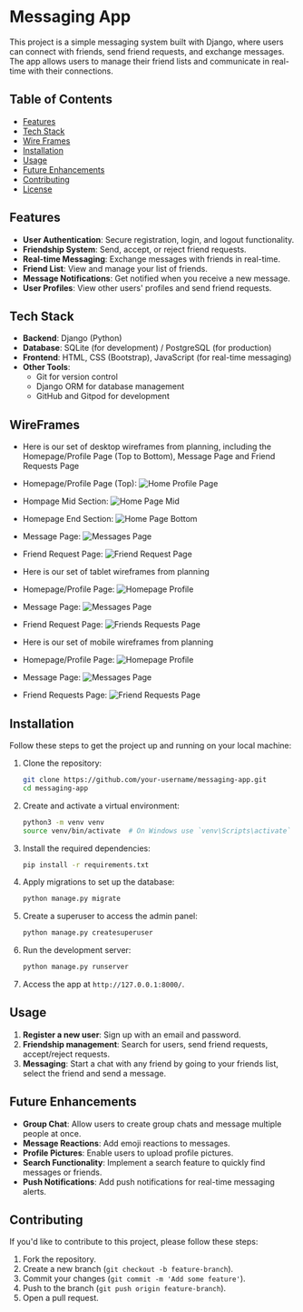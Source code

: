 # Messaging App

This project is a simple messaging system built with Django, where users can connect with friends, send friend requests, and exchange messages. The app allows users to manage their friend lists and communicate in real-time with their connections.

## Table of Contents

- [Features](#features)
- [Tech Stack](#tech-stack)
- [Wire Frames](#wireframes)
- [Installation](#installation)
- [Usage](#usage)
- [Future Enhancements](#future-enhancements)
- [Contributing](#contributing)
- [License](#license)

## Features

- **User Authentication**: Secure registration, login, and logout functionality.
- **Friendship System**: Send, accept, or reject friend requests.
- **Real-time Messaging**: Exchange messages with friends in real-time.
- **Friend List**: View and manage your list of friends.
- **Message Notifications**: Get notified when you receive a new message.
- **User Profiles**: View other users' profiles and send friend requests.

## Tech Stack

- **Backend**: Django (Python)
- **Database**: SQLite (for development) / PostgreSQL (for production)
- **Frontend**: HTML, CSS (Bootstrap), JavaScript (for real-time messaging)
- **Other Tools**: 
  - Git for version control
  - Django ORM for database management
  - GitHub and Gitpod for development
 
## WireFrames

- Here is our set of desktop wireframes from planning, including the Homepage/Profile Page (Top to Bottom), Message Page and Friend Requests Page
- Homepage/Profile Page (Top): ![Home Profile Page](https://github.com/user-attachments/assets/b01ddc5a-85b3-44b1-b48c-ffa71149cbc5)
- Hompage Mid Section: ![Home Page Mid](https://github.com/user-attachments/assets/9eb6a5fb-fdb9-48ce-b873-e7f198c10a3a)
- Homepage End Section: ![Home Page Bottom](https://github.com/user-attachments/assets/1b3d72ea-8caf-4286-881f-be6a64927ddb)
- Message Page: ![Messages Page](https://github.com/user-attachments/assets/51b6add1-5ad1-4357-b58a-b2e3e731e689)
- Friend Request Page: ![Friend Request Page](https://github.com/user-attachments/assets/9664fb89-0713-4f83-89cb-619c9c82d1b7)

- Here is our set of tablet wireframes from planning
- Homepage/Profile Page: ![Homepage Profile](https://github.com/user-attachments/assets/279ae5a7-54d9-45a2-9abe-c8c2354f067d)
- Message Page: ![Messages Page](https://github.com/user-attachments/assets/45c3accc-c885-4343-b9c7-771e8f32774b)
- Friend Request Page: ![Friends Requests Page](https://github.com/user-attachments/assets/86446b99-aea1-4f35-9b8c-6674298f61ce)

- Here is our set of mobile wireframes from planning
- Homepage/Profile Page: ![Homepage Profile](https://github.com/user-attachments/assets/e65f2f89-659a-406a-813d-f5b2362c1149)
- Message Page: ![Messages Page](https://github.com/user-attachments/assets/0d30ec5d-79ac-4729-8312-f9c601b86b88)
- Friend Requests Page: ![Friend Requests Page](https://github.com/user-attachments/assets/8dd56e56-52a7-49c1-9c91-433d3bc9d5bf)

## Installation

Follow these steps to get the project up and running on your local machine:

1. Clone the repository:

    ```bash
    git clone https://github.com/your-username/messaging-app.git
    cd messaging-app
    ```

2. Create and activate a virtual environment:

    ```bash
    python3 -m venv venv
    source venv/bin/activate  # On Windows use `venv\Scripts\activate`
    ```

3. Install the required dependencies:

    ```bash
    pip install -r requirements.txt
    ```

4. Apply migrations to set up the database:

    ```bash
    python manage.py migrate
    ```

5. Create a superuser to access the admin panel:

    ```bash
    python manage.py createsuperuser
    ```

6. Run the development server:

    ```bash
    python manage.py runserver
    ```

7. Access the app at `http://127.0.0.1:8000/`.

## Usage

1. **Register a new user**: Sign up with an email and password.
2. **Friendship management**: Search for users, send friend requests, accept/reject requests.
3. **Messaging**: Start a chat with any friend by going to your friends list, select the friend and send a message.

## Future Enhancements

- **Group Chat**: Allow users to create group chats and message multiple people at once.
- **Message Reactions**: Add emoji reactions to messages.
- **Profile Pictures**: Enable users to upload profile pictures.
- **Search Functionality**: Implement a search feature to quickly find messages or friends.
- **Push Notifications**: Add push notifications for real-time messaging alerts.

## Contributing

If you'd like to contribute to this project, please follow these steps:

1. Fork the repository.
2. Create a new branch (`git checkout -b feature-branch`).
3. Commit your changes (`git commit -m 'Add some feature'`).
4. Push to the branch (`git push origin feature-branch`).
5. Open a pull request.
